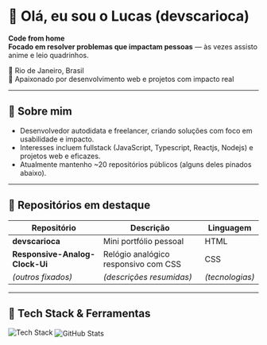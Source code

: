# 👋 Olá, eu sou o Lucas (devscarioca)

**Code from home**  
**Focado em resolver problemas que impactam pessoas** — às vezes assisto anime e leio quadrinhos.

📍 Rio de Janeiro, Brasil  
🎯 Apaixonado por desenvolvimento web e projetos com impacto real

---

## 🧱 Sobre mim

- Desenvolvedor autodidata e freelancer, criando soluções com foco em usabilidade e impacto.
- Interesses incluem fullstack (JavaScript, Typescript, Reactjs, Nodejs) e projetos web e eficazes.
- Atualmente mantenho ~20 repositórios públicos (alguns deles pinados abaixo).

---

## 🌟 Repositórios em destaque

| Repositório | Descrição | Linguagem |
|-------------|-----------|-----------|
| **devscarioca** | Mini portfólio pessoal | HTML |
| **Responsive-Analog-Clock-Ui** | Relógio analógico responsivo com CSS | CSS |
| *(outros fixados)* | *(descrições resumidas)* | *(tecnologias)* |

---

## 🔧 Tech Stack & Ferramentas

<!-- Use skillicons como sugestão de visual -->

<img src="https://skillicons.dev/icons?i=js,ts&perline=5" alt="Tech Stack" />

<img align="center" src="https://github-readme-stats.vercel.app/api?username=lucasclass&show_icons=true&theme=tokyonight" alt="GitHub Stats" />
